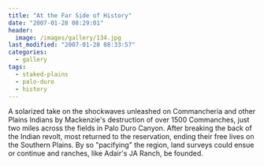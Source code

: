 ```yaml
---
title: "At the Far Side of History"
date: "2007-01-28 08:29:01"
header:
  image: /images/gallery/134.jpg
last_modified: "2007-01-28 08:33:57"
categories:
  - gallery
tags:
  - staked-plains
  - palo-duro
  - history
---
```


A solarized take on the shockwaves unleashed on Commancheria and other Plains Indians by Mackenzie's destruction of over 1500 Commanches, just two miles across the fields in Palo Duro Canyon. After breaking the back of the Indian revolt, most returned to the reservation, ending their free lives on the Southern Plains. By so "pacifying" the region, land surveys could ensue or continue and ranches, like Adair's JA Ranch, be founded.
